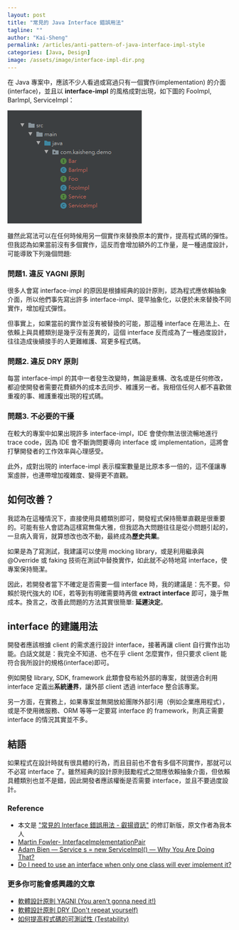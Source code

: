 ```yaml
---
layout: post
title: "常見的 Java Interface 錯誤用法"
tagline: ""
author: "Kai-Sheng"
permalink: /articles/anti-pattern-of-java-interface-impl-style
categories: [Java, Design]
image: /assets/image/interface-impl-dir.png
--- 
```


在 Java 專案中，應該不少人看過或寫過只有一個實作(implementation) 的介面 (interface)，並且以 **interface-impl** 的風格成對出現，如下圖的 FooImpl, BarImpl, ServiceImpl：

![常見的 Interface 錯誤用法](/assets/image/interface-impl-dir.png?margin=vertical-medium)

雖然此寫法可以在任何時候用另一個實作來替換原本的實作，提高程式碼的彈性。但我認為如果當前沒有多個實作，這反而會增加額外的工作量，是一種過度設計，可能導致下列幾個問題:

### **問題1. 違反 YAGNI 原則**
很多人會寫 interface-impl 的原因是根據經典的設計原則，認為程式應依賴抽象介面，所以他們事先寫出許多 interface-impl、提早抽象化，以便於未來替換不同實作，增加程式彈性。

但事實上，如果當前的實作並沒有被替換的可能，那這種 interface 在用法上、在依賴上與具體類別是幾乎沒有差異的，這個 interface 反而成為了一種過度設計，往往造成後續接手的人更難維護、寫更多程式碼。

### **問題2. 違反 DRY 原則**
每當 interface-impl 的其中一者發生改變時，無論是重構、改名或是任何修改，都迫使開發者需要花費額外的成本去同步、維護另一者。我相信任何人都不喜歡做重複的事、維護重複出現的程式碼。

### **問題3. 不必要的干擾**
在較大的專案中如果出現許多 interface-impl，IDE 會使你無法很流暢地進行 trace code，因為 IDE 會不斷詢問要導向 interface 或 implementation，這將會打擊開發者的工作效率與心理感受。

此外，成對出現的 interface-impl 表示檔案數量是比原本多一倍的，這不僅讓專案虛胖，也連帶增加複雜度、變得更不直觀。
 
## **如何改善？**
我認為在這種情況下，直接使用具體類別即可，開發程式保持簡單直觀是很重要的。可能有些人會認為這樣寫無傷大雅，但我認為大問題往往是從小問題引起的，一旦病入膏肓，就算想改也改不動，最終成為**歷史共業**。

如果是為了寫測試，我建議可以使用 mocking library，或是利用繼承與 @Override 或 faking 技術在測試中替換實作，如此就不必特地寫 interface，使專案保持簡潔。

因此，若開發者當下不確定是否需要一個 interface 時，我的建議是：先不要。仰賴於現代強大的 IDE，若等到有明確需要時再做 **extract interface** 即可，幾乎無成本。換言之，改善此問題的方法其實很簡單: **延遲決定**。 

## **interface 的建議用法**
開發者應該根據 client 的需求進行設計 interface，接著再讓 client 自行實作出功能。白話文就是：我完全不知道、也不在乎 client 怎麼實作，但只要求 client 能符合我所設計的規格(interface)即可。

例如開發 library, SDK, framework 此類會發布給外部的專案，就很適合利用 interface 定義出**系統邊界**，讓外部 client 透過 interface 整合該專案。

另一方面，在實務上，如果專案並無開放給團隊外部引用（例如企業應用程式），或是不使用微服務、ORM 等等一定要寫 interface 的 framework，則真正需要 interface 的情況其實並不多。

## **結語**
如果程式在設計時就有很具體的行為，而且目前也不會有多個不同實作，那就可以不必寫 interface 了。雖然經典的設計原則鼓勵程式之間應依賴抽象介面，但依賴具體類別也並不是錯，因此開發者應該權衡是否需要 interface，並且不要過度設計。

### **Reference**
- 本文是 ["常見的 Interface 錯誤用法 - 叡揚資訊"](https://www.gss.com.tw/blog/interface) 的修訂新版，原文作者為我本人
- [Martin Fowler- InterfaceImplementationPair](https://martinfowler.com/bliki/InterfaceImplementationPair.html)
- [Adam Bien — Service s = new ServiceImpl() — Why You Are Doing That?](http://adambien.blog/roller/abien/entry/service_s_new_serviceimpl_why)
- [Do I need to use an interface when only one class will ever implement it?](https://softwareengineering.stackexchange.com/questions/159813/do-i-need-to-use-an-interface-when-only-one-class-will-ever-implement-it/159815#159815)

### **更多你可能會感興趣的文章**
- [軟體設計原則 YAGNI (You aren't gonna need it!)](/articles/yagni-principle)
- [軟體設計原則 DRY (Don't repeat yourself)](/articles/dry-principle)
- [如何提高程式碼的可測試性 (Testability)](/articles/testability)
